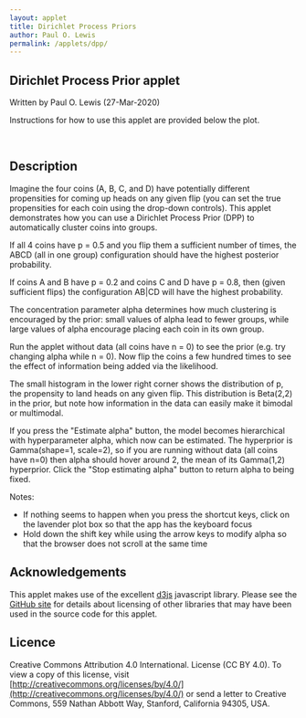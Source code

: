 ```yaml
---
layout: applet
title: Dirichlet Process Priors
author: Paul O. Lewis
permalink: /applets/dpp/
---
```

## Dirichlet Process Prior applet
Written by Paul O. Lewis (27-Mar-2020)

Instructions for how to use this applet are provided below the plot.

<br/>

## Description
Imagine the four coins (A, B, C, and D) have potentially different propensities for coming up heads on any given flip (you can set the true propensities for each coin using the drop-down controls). This applet demonstrates how you can use a Dirichlet Process Prior (DPP) to automatically cluster coins into groups. 

If all 4 coins have p = 0.5 and you flip them a sufficient number of times, the ABCD (all in one group) configuration should have the highest posterior probability. 

If coins A and B have p = 0.2 and coins C and D have p = 0.8, then (given sufficient flips) the configuration AB\|CD will have the highest probability. 

The concentration parameter alpha determines how much clustering is encouraged by the prior: small values of alpha lead to fewer groups, while large values of alpha encourage placing each coin in its own group.

Run the applet without data (all coins have n = 0) to see the prior (e.g. try changing alpha while n = 0). Now flip the coins a few hundred times to see the effect of information being added via the likelihood.

The small histogram in the lower right corner shows the distribution of p, the propensity to land heads on any given flip. This distribution is Beta(2,2) in the prior, but note how information in the data can easily make it bimodal or multimodal.

If you press the "Estimate alpha" button, the model becomes hierarchical with hyperparameter alpha, which now can be estimated. The hyperprior is Gamma(shape=1, scale=2), so if you are running without data (all coins have n=0) then alpha should hover around 2, the mean of its Gamma(1,2) hyperprior. Click the "Stop estimating alpha" button to return alpha to being fixed.

Notes: 
* If nothing seems to happen when you press the shortcut keys, click on the lavender plot box so that the app has the keyboard focus
* Hold down the shift key while using the arrow keys to modify alpha so that the browser does not scroll at the same time

## Acknowledgements

This applet makes use of the excellent [d3js](https://d3js.org/) javascript library. 
Please see the [GitHub site](https://github.com/plewis/plewis.github.io/tree/master/assets/js) for details about licensing of other libraries that may have been used in the source code for this applet.

## Licence

Creative Commons Attribution 4.0 International.
License (CC BY 4.0). To view a copy of this license, visit
[http://creativecommons.org/licenses/by/4.0/](http://creativecommons.org/licenses/by/4.0/) or send a letter to Creative Commons, 559
Nathan Abbott Way, Stanford, California 94305, USA.
